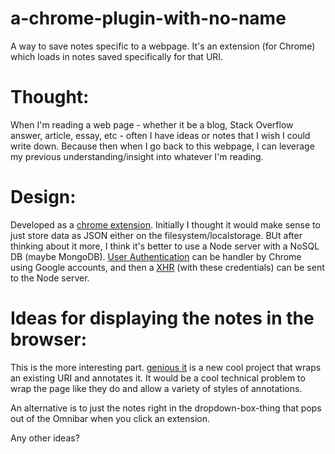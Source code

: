 a-chrome-plugin-with-no-name
===================================

A way to save notes specific to a webpage.  It's an extension (for Chrome) which loads in notes saved specifically for that URI.

Thought:
==================

When I'm reading a web page - whether it be a blog, Stack Overflow answer, article, essay, etc - often I have ideas or notes that I wish I could write down. Because then when I go back to this webpage, I can leverage my previous understanding/insight into whatever I'm reading.  

Design:
===================

Developed as a [chrome extension](https://developer.chrome.com/extensions/getstarted).  Initially I thought it would make sense to just store data as JSON either on the filesystem/localstorage.  BUt after thinking about it more, I think it's better to use a Node server with a NoSQL DB (maybe MongoDB).  [User Authentication](https://developer.chrome.com/apps/app_identity) can be handler by Chrome using Google accounts, and then a [XHR](http://stackoverflow.com/questions/13222778/chrome-extension-data-connection-to-server) (with these credentials) can be sent to the Node server. 

Ideas for displaying the notes in the browser:
============================

This is the more interesting part. [genious it](http://genius.it/ejohn.org/files/jquery-original.html) is a new cool project that wraps an existing URI and annotates it.  It would be a cool technical problem to wrap the page like they do and allow a variety of styles of annotations.  

An alternative is to just the notes right in the dropdown-box-thing that pops out of the Omnibar when you click an extension.

Any other ideas?


